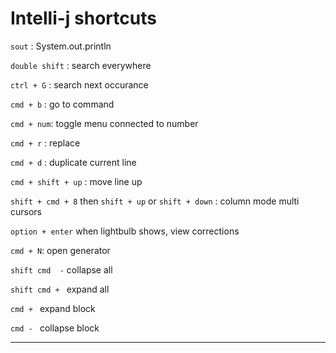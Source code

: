 # Intelli-j shortcuts

`sout` : System.out.println

`double shift`  : search everywhere 

`ctrl + G` : search next occurance 

`cmd + b` : go to command 

`cmd + num`: toggle menu connected to number

`cmd + r` : replace 

`cmd + d` : duplicate current line

`cmd + shift + up` : move line up

`shift + cmd + 8` then `shift + up` or `shift + down` : column mode multi cursors

`option + enter` when lightbulb shows, view corrections

`cmd + N`: open generator 

`shift cmd  -` collapse all

`shift cmd + ` expand all

`cmd + ` expand block

`cmd - ` collapse block
 
---


